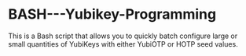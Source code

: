 # BASH---Yubikey-Programming
This is a Bash script that allows you to quickly batch configure large or small quantities of YubiKeys with either YubiOTP or HOTP seed values.
